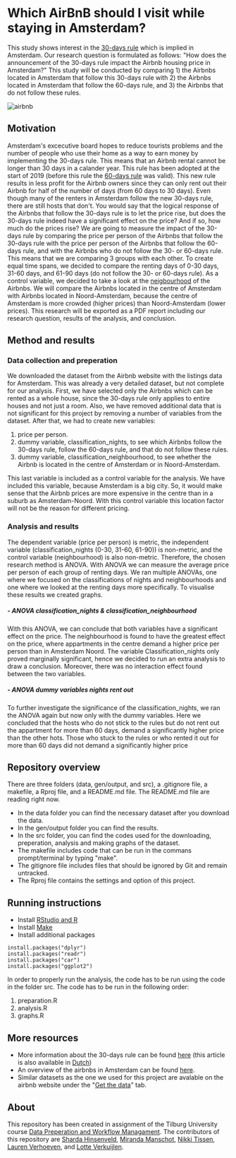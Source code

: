 # Which AirBnB should I visit while staying in Amsterdam?
This study shows interest in the [30-days rule](https://www.engadget.com/2018-01-10-amsterdam-airbnb-rental-30-day-limit.html?guccounter=1&guce_referrer=aHR0cHM6Ly93d3cuZ29vZ2xlLmNvbS8&guce_referrer_sig=AQAAACSA-L7X_l1GZsI5sgU9BXuy4sX6EUP0fkHapl0HKwO4zOPZJ0MEeLZIDhIEoE2g32AcAW_jcdybRXXK3YddeFH0q7ZTXtKFqS8m67DWMjanp-rGH2kTTv7Ejf6HtuI0Pq6qQ4WHOszvmWAPzwccfirxqzsRSgymmuTnM2rpWr9h) which is implied in Amsterdam. Our research question is formulated as follows: "How does the announcement of the 30-days rule impact the Airbnb housing price in Amsterdam?" This study will be conducted by comparing 1) the Airbnbs located in Amsterdam that follow this 30-days rule with 2) the Airbnbs located in Amsterdam that follow the 60-days rule, and 3) the Airbnbs that do not follow these rules.
 
 ![airbnb](https://user-images.githubusercontent.com/89909366/135813509-5a5c30be-5306-4947-9385-72c1367efdfa.gif)


## Motivation
Amsterdam's excecutive board hopes to reduce tourists problems and the number of people who use their home as a way to earn money by implementing the 30-days rule. This means that an Airbnb rental cannot be longer than 30 days in a calander year. This rule has been adopted at the start of 2019 (before this rule the [60-days rule](https://www.airbnb.nl/help/article/1624/ik-verhuur-mijn-woning-in-amsterdam-welke-wetgeving-op-het-gebied-van-kortetermijnverhuur-is-hierop-van-toepassing?_set_bev_on_new_domain=1633511767_Yjc2OGFmODMwOTQy) was valid). This new rule results in less profit for the Airbnb owners since they can only rent out their Airbnb for half of the number of days (from 60 days to 30 days). Even though many of the renters in Amsterdam follow the new 30-days rule, there are still hosts that don't. You would say that the logical response of the Airbnbs that follow the 30-days rule is to let the price rise, but does the 30-days rule indeed have a significant effect on the price? And if so, how much do the prices rise? 
  We are going to measure the impact of the 30-days rule by comparing the price per person of the Airbnbs that follow the 30-days rule with the price per person of the Airbnbs that follow the 60-days rule, and with the Airbnbs who do not follow the 30- or 60-days rule. This means that we are comparing 3 groups with each other. To create equal time spans, we decided to compare the renting days of 0-30 days, 31-60 days, and 61-90 days (do not follow the 30- or 60-days rule). 
  As a control variable, we decided to take a look at the [neigbourhood](https://nl.wikipedia.org/wiki/Buurten_en_wijken_in_Amsterdam) of the Airbnbs. We will compare the Airbnbs located in the centre of Amsterdam with Airbnbs located in Noord-Amsterdam, because the centre of Amsterdam is more crowded (higher prices) than Noord-Amsterdam (lower prices). This research will be exported as a PDF report including our research question, results of the analysis, and conclusion. 

## Method and results
### Data collection and preperation
We downloaded the dataset from the Airbnb website with the listings data for Amsterdam. This was already a very detailed dataset, but not complete for our analysis. First, we have selected only the Airbnbs which can be rented as a whole house, since the 30-days rule only applies to entire houses and not just a room. Also, we have removed additional data that is not significant for this project by removing a number of variables from the dataset. After that, we had to create new variables: 
  1) price per person.
  2) dummy variable, classification_nights, to see which Airbnbs follow the 30-days rule, follow the 60-days rule, and that do not follow these rules.
  3) dummy variable, classification_neighbourhood, to see whether the Airbnb is located in the centre of Amsterdam or in Noord-Amsterdam. 

This last variable is included as a control variable for the analysis. We have included this variable, because Amsterdam is a big city. So, it would make sense that the Airbnb prices are more expensive in the centre than in a suburb as Amsterdam-Noord. With this control variable this location factor will not be the reason for different pricing.

### Analysis and results
The dependent variable (price per person) is metric, the independent variable (classification_nights (0-30, 31-60, 61-90)) is non-metric, and the control variable (neighbourhood) is also non-metric. Therefore, the chosen research method is ANOVA. With ANOVA we can measure the average price per person of each group of renting days. We ran multiple ANOVAs, one where we focused on the classifications of nights and neighbourhoods and one where we looked at the renting days more specifically. To visualise these results we created graphs.

##### - ANOVA classification_nights & classification_neighbourhood
With this ANOVA, we can conclude that both variables have a significant effect on the price. The neighbourhood is found to have the greatest effect on the price, where appartments in the centre demand a higher price per person than in Amsterdam Noord. The variable Classification_nights only proved marginally significant, hence we decided to run an extra analysis to draw a conclusion. Moreover, there was no interaction effect found between the two variables.

##### - ANOVA dummy variables nights rent out
To further investigate the significance of the classification_nights, we ran the ANOVA again but now only with the dummy variables. Here we concluded that the hosts who do not stick to the rules but do not rent out the appartment for more than 60 days, demand a significantly higher price than the other hots. Those who stuck to the rules or who rented it out for more than 60 days did not demand a significantly higher price

## Repository overview
There are three folders (data, gen/output, and src), a .gitignore file, a makefile, a Rproj file, and a README.md file. The README.md file are reading right now. 
- In the data folder you can find the necessary dataset after you download the data. 
- In the gen/output folder you can find the results. 
- In the src folder, you can find the codes used for the downloading, preperation, analysis and making graphs of the dataset. 
- The makefile includes code that can be run in the commans prompt/terminal by typing "make".
- The gitignore file includes files that should be ignored by Git and remain untracked. 
- The Rproj file contains the settings and option of this project. 

## Running instructions

- Install [RStudio and R](https://tilburgsciencehub.com/get/r)
- Install [Make](https://tilburgsciencehub.com/building-blocks/configure-your-computer/automation-and-workflows/make/)
- Install additional packages

```
install.packages("dplyr")
install.packages("readr")
install.packages("car")
install.packages("ggplot2")
```
In order to properly run the analysis, the code has to be run using the code in the folder src. The code has to be run in the following order:
1) preparation.R
2) analysis.R
3) graphs.R


## More resources
- More information about the 30-days rule can be found [here](https://www.airbnb.com/help/article/860/amsterdam?locale=en&_set_bev_on_new_domain=1632399829_ZDVkNDgwYmU4YjY2) (this article is also available in [Dutch](https://www.airbnb.nl/help/article/860/amsterdam?_set_bev_on_new_domain=1632399829_ZDVkNDgwYmU4YjY2))
- An overview of the airbnbs in Amsterdam can be found [here](http://insideairbnb.com/amsterdam/).
- Similar datasets as the one we used for this project are avalable on the airbnb website under the "[Get the data](http://insideairbnb.com/get-the-data.html)" tab.

## About
This repository has been created in assignment of the Tilburg University course [Data Preperation and Workflow Managament](https://dprep.hannesdatta.com/). The contributors of this repository are [Sharda Hinsenveld](https://github.com/Shardahinsenveld), [Miranda Manschot](https://github.com/mirandamanschot), [Nikki Tissen](https://github.com/nikkitissen), [Lauren Verhoeven](https://github.com/LaurenVerhoeven), and [Lotte Verkuijlen](https://github.com/LotteVerkuijlen). 
